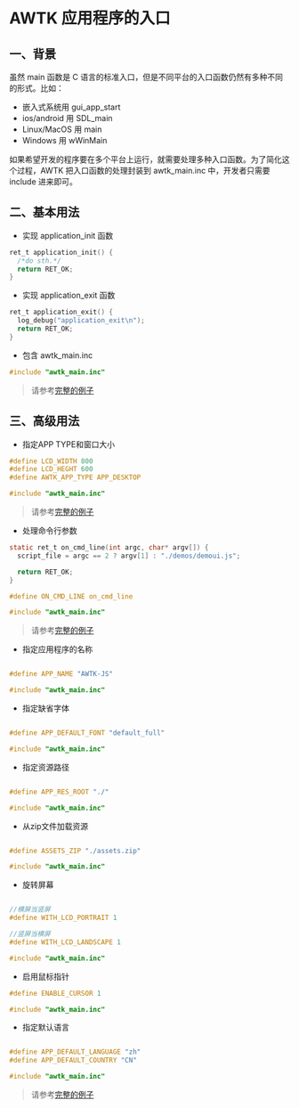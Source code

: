 # AWTK 应用程序的入口

## 一、背景

虽然 main 函数是 C 语言的标准入口，但是不同平台的入口函数仍然有多种不同的形式。比如：

* 嵌入式系统用 gui\_app\_start
* ios/android 用 SDL\_main
* Linux/MacOS 用 main
* Windows 用 wWinMain

如果希望开发的程序要在多个平台上运行，就需要处理多种入口函数。为了简化这个过程，AWTK 把入口函数的处理封装到 awtk_main.inc 中，开发者只需要 include 进来即可。

## 二、基本用法

* 实现 application_init 函数

```c
ret_t application_init() {
  /*do sth.*/
  return RET_OK;
}
```

* 实现 application_exit 函数

```c
ret_t application_exit() {
  log_debug("application_exit\n");
  return RET_OK;
}
```

* 包含 awtk_main.inc

```c
#include "awtk_main.inc"
```

> 请参考[完整的例子](https://github.com/zlgopen/awtk-c-demos/blob/master/demos/button.c)

## 三、高级用法

* 指定APP TYPE和窗口大小

```c
#define LCD_WIDTH 800
#define LCD_HEGHT 600
#define AWTK_APP_TYPE APP_DESKTOP

#include "awtk_main.inc"
```

> 请参考[完整的例子](https://github.com/zlgopen/awtk/blob/master/demos/demo_desktop.c)

* 处理命令行参数

```c
static ret_t on_cmd_line(int argc, char* argv[]) {
  script_file = argc == 2 ? argv[1] : "./demos/demoui.js";

  return RET_OK;
}

#define ON_CMD_LINE on_cmd_line

#include "awtk_main.inc"
```
> 请参考[完整的例子](https://github.com/zlgopen/awtk-jerryscript/blob/master/src/c/main.c)

* 指定应用程序的名称

```c

#define APP_NAME "AWTK-JS"

#include "awtk_main.inc"
```

* 指定缺省字体

```c

#define APP_DEFAULT_FONT "default_full"

#include "awtk_main.inc"
```

* 指定资源路径

```c

#define APP_RES_ROOT "./"

#include "awtk_main.inc"
```

* 从zip文件加载资源

```c

#define ASSETS_ZIP "./assets.zip"

#include "awtk_main.inc"
```

* 旋转屏幕 

```c

//横屏当竖屏
#define WITH_LCD_PORTRAIT 1

//竖屏当横屏
#define WITH_LCD_LANDSCAPE 1

#include "awtk_main.inc"
```

* 启用鼠标指针

```c
#define ENABLE_CURSOR 1

#include "awtk_main.inc"
```

* 指定默认语言

```c

#define APP_DEFAULT_LANGUAGE "zh"
#define APP_DEFAULT_COUNTRY "CN"

#include "awtk_main.inc"
```

> 请参考[完整的例子](https://github.com/zlgopen/awtk-jerryscript/blob/master/src/c/main.c)
